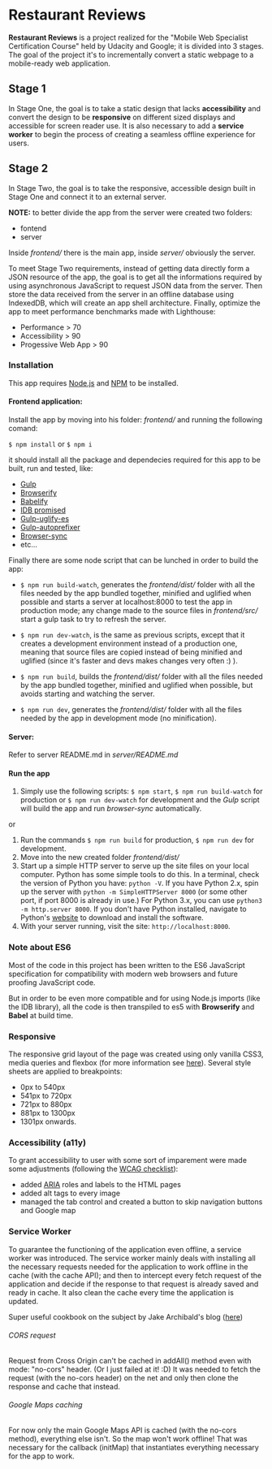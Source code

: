 # Restaurant Reviews

**Restaurant Reviews** is a project realized for the "Mobile Web Specialist Certification Course" held by Udacity and Google;
 it is divided into 3 stages.
The goal of the project it's to incrementally convert a static webpage to a mobile-ready web application.

## Stage 1

In Stage One, the goal is to take a static design that lacks **accessibility** and convert the design to be **responsive**
 on different sized displays and accessible for screen reader use.
It is also necessary to add a **service worker** to begin the process of creating a seamless offline experience for users. 

## Stage 2

In Stage Two, the goal is to take the responsive, accessible design built in Stage One and connect it to an external 
server.

**NOTE:** to better divide the app from the server were created two folders: 
* fontend
* server

Inside *frontend/* there is the main app, inside *server/* obviously the server.

To meet Stage Two requirements, instead of getting data directly form a JSON resource of the app, the goal is to get all 
the informations required by using asynchronous JavaScript to request JSON data from the server. 
Then store the data received from the server in an offline database using IndexedDB, which will create an app shell 
architecture.
Finally, optimize the app to meet performance benchmarks made with Lighthouse:
* Performance > 70
* Accessibility > 90
* Progessive Web App > 90

### Installation

This app requires [Node.js](https://nodejs.org/) and [NPM](https://www.npmjs.com/) to be installed.

#### Frontend application:

Install the app by moving into his folder: *frontend/* and running the following comand: 

`$ npm install` or `$ npm i`

it should install all the package and dependecies required for this app to be built, run and tested, like:

* [Gulp](https://gulpjs.com/)
* [Browserify](http://browserify.org/)
* [Babelify](https://github.com/babel/babelify)
* [IDB promised](https://github.com/jakearchibald/idb)
* [Gulp-uglify-es](https://www.npmjs.com/package/gulp-uglify-es)
* [Gulp-autoprefixer](https://www.npmjs.com/package/gulp-autoprefixer)
* [Browser-sync](https://browsersync.io/)
* etc...

Finally there are some node script that can be lunched in order to build the app:

* `$ npm run build-watch`, generates the *frontend/dist/* folder with all the files needed by the app
bundled together, minified and uglified when possible and starts a server at localhost:8000 to test the app in production mode;
any change made to the source files in *frontend/src/* start a gulp task to try to refresh the server.

* `$ npm run dev-watch`, is the same as previous scripts, except that it creates a development environment instead of a production one, 
meaning that source files are copied instead of being minified and uglified (since it's faster and devs makes changes very often :) ).

* `$ npm run build`, builds the *frontend/dist/* folder with all the files 
needed by the app bundled together, minified and uglified when possible, but avoids starting and watching the server.

* `$ npm run dev`, generates the *frontend/dist/* folder with all the files 
needed by the app in development mode (no minification).

#### Server:

Refer to server README.md in *server/README.md*

#### Run the app

1. Simply use the following scripts: `$ npm start`, `$ npm run build-watch` for production or `$ npm run dev-watch` for
development and the *Gulp* script will build the app and run *browser-sync* automatically.

or

1. Run the commands `$ npm run build` for production, `$ npm run dev` for development.
2. Move into the new created folder *frontend/dist/*
3. Start up a simple HTTP server to serve up the site files on your local computer. 
Python has some simple tools to do this. In a terminal, check the version of Python you have: `python -V`. 
If you have Python 2.x, spin up the server with `python -m SimpleHTTPServer 8000` (or some other port, if port 8000 is 
already in use.) 
For Python 3.x, you can use `python3 -m http.server 8000`. If you don't have Python installed, navigate to Python's 
[website](https://www.python.org/) to download and install the software.
4. With your server running, visit the site: `http://localhost:8000`.

### Note about ES6
Most of the code in this project has been written to the ES6 JavaScript specification for compatibility with modern web 
browsers and future proofing JavaScript code. 

But in order to be even more compatible and for using Node.js imports (like the IDB library), all the code is then transpiled to 
es5 with **Browserify** and **Babel** at build time.

### Responsive
The responsive grid layout of the page was created using only vanilla CSS3, media queries and flexbox
 (for more information see [here](https://developer.mozilla.org/en-US/docs/Web/CSS/CSS_Flexible_Box_Layout/Basic_Concepts_of_Flexbox)).
Several style sheets are applied to breakpoints:
 - 0px to 540px
 - 541px to 720px
 - 721px to 880px
 - 881px to 1300px
 - 1301px onwards.
 
### Accessibility (a11y)
To grant accessibility to user with some sort of imparement were made some adjustments 
(following the [WCAG checklist](https://www.w3.org/TR/2006/WD-WCAG20-20060427/appendixB.html)):
 - added [ARIA](https://www.w3.org/TR/html-aria/) roles and labels to the HTML pages
 - added alt tags to every image
 - managed the tab control and created a button to skip navigation buttons and Google map
  
### Service Worker
To guarantee the functioning of the application even offline, a service worker was introduced.
The service worker mainly deals with installing all the necessary requests needed for the application to work offline in 
the cache (with the cache API);
and then to intercept every fetch request of the application and decide if the response to that request is already saved 
and ready in cache.
It also clean the cache every time the application is updated. 

Super useful cookbook on the subject by Jake Archibald's blog ([here](https://jakearchibald.com/2014/offline-cookbook/))

###### CORS request
Request from Cross Origin can't be cached in addAll() method even with mode: "no-cors" header. (Or I just failed at it! :D)
It was needed to fetch the request (with the no-cors header) on the net and only then clone the response and cache that 
instead.

###### Google Maps caching
For now only the main Google Maps API is cached (with the no-cors method), everything else isn't. So the map won't work 
offline!
That was necessary for the callback (initMap) that instantiates everything necessary for the app to work.

